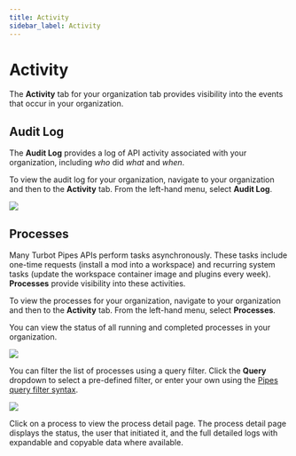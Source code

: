 ```yaml
---
title: Activity
sidebar_label: Activity
---
```


# Activity

The **Activity** tab for your organization tab provides visibility into the events that occur in your organization.  

## Audit Log

The **Audit Log** provides a log of API activity associated with your organization, including _who_ did _what_ and _when_.

To view the audit log for your organization, navigate to your organization and then to the **Activity** tab.  From the left-hand menu, select **Audit Log**.

![](/images/docs/pipes/org_audit_log.png)
<br />


## Processes


Many Turbot Pipes APIs perform tasks asynchronously. These tasks include one-time requests (install a mod into a workspace) and recurring system tasks (update the workspace container image and plugins every week). **Processes** provide visibility into these activities.

To view the processes for your organization, navigate to your organization and then to the **Activity** tab.  From the left-hand menu, select **Processes**.

You can view the status of all running and completed processes in your organization.


![](/images/docs/pipes/org_process_list.png)

You can filter the list of processes using a query filter.  Click the **Query** dropdown to select a pre-defined filter, or enter your own using the [Pipes query filter syntax](/pipes/docs/reference/query-filter#syntax).


![](/images/docs/pipes/org_process_list_filtered.png)


Click on a process to view the process detail page. The process detail page displays the status, the user that initiated it, and the full detailed logs with expandable and copyable data where available.

<!--
![](/images/docs/pipes/process_detail.png)

-->